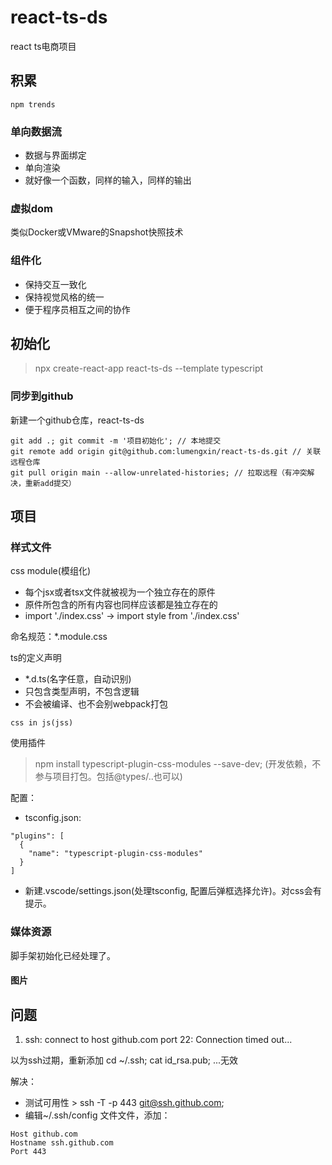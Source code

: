 # react-ts-ds
react ts电商项目
## 积累
`npm trends`

### 单向数据流

- 数据与界面绑定
- 单向渲染
- 就好像一个函数，同样的输入，同样的输出

### 虚拟dom

类似Docker或VMware的Snapshot快照技术

### 组件化

- 保持交互一致化
- 保持视觉风格的统一
- 便于程序员相互之间的协作

## 初始化

> npx create-react-app react-ts-ds --template typescript

### 同步到github

新建一个github仓库，react-ts-ds

```
git add .; git commit -m '项目初始化'; // 本地提交
git remote add origin git@github.com:lumengxin/react-ts-ds.git // 关联远程仓库
git pull origin main --allow-unrelated-histories; // 拉取远程（有冲突解决，重新add提交）
```

## 项目

### 样式文件

css module(模组化)
- 每个jsx或者tsx文件就被视为一个独立存在的原件
- 原件所包含的所有内容也同样应该都是独立存在的
- import './index.css' -> import style from './index.css'

命名规范：*.module.css

ts的定义声明
- *.d.ts(名字任意，自动识别)
- 只包含类型声明，不包含逻辑
- 不会被编译、也不会别webpack打包

`css in js(jss)`

使用插件
> npm install typescript-plugin-css-modules --save-dev; (开发依赖，不参与项目打包。包括@types/..也可以)

配置：
- tsconfig.json:
```
"plugins": [
  {
    "name": "typescript-plugin-css-modules"
  }
]
```
- 新建.vscode/settings.json(处理tsconfig, 配置后弹框选择允许)。对css会有提示。

### 媒体资源

脚手架初始化已经处理了。

#### 图片




## 问题

1. ssh: connect to host github.com port 22: Connection timed out...

以为ssh过期，重新添加
cd ~/.ssh;
cat id_rsa.pub;
...无效

解决：
- 测试可用性 > ssh -T -p 443 git@ssh.github.com;
- 编辑~/.ssh/config 文件文件，添加：
```
Host github.com
Hostname ssh.github.com
Port 443
```


